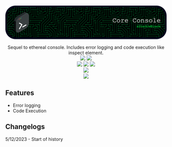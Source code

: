 ![Header](./images/banner.png)
<div align="center">
Sequel to ethereal console. Includes error logging and code execution like inspect element.
<br>
<a href="https://github.com/xShadowBlade/core-console/commits/main" alt=""><img src="https://img.shields.io/github/last-commit/xShadowBlade/core-console?label=last%20update&style=for-the-badge"></a>
<a href="https://github.com/xShadowBlade/core-console/commits/main" alt=""><img src="https://img.shields.io/github/commit-activity/w/xShadowBlade/core-console?label=updates&style=for-the-badge"></a>
<br>
<img src="https://img.shields.io/github/stars/xShadowBlade/core-console?color=yellow&style=for-the-badge">
<a href="https://github.com/xShadowBlade/core-console/graphs/traffic" alt=""><img src="https://img.shields.io/github/watchers/xShadowBlade/core-console?color=orange&style=for-the-badge"></a>
<a href="https://github.com/xShadowBlade/core-console/issues" alt=""><img src="https://img.shields.io/github/issues/xShadowBlade/core-console?style=for-the-badge"></a>
 <br><img src="https://img.shields.io/github/v/release/xShadowBlade/core-console?color=green&style=for-the-badge">
<br><img src="https://img.shields.io/badge/Made%20by%3A-xShadowBlade%232720-blue?style=social&logo=discord">
</div>

## Features
- Error logging
- Code Execution

## Changelogs
5/12/2023 - Start of history
